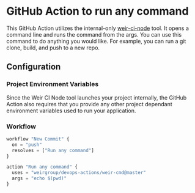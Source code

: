 # GitHub Action to run any command

This GitHub Action utilizes the internal-only [weir-ci-node](https://developers.weir/docs/guides/node/weir-ci-node-guide.html) tool.  It opens a command line and runs the command from the args.  You can use this command to do anything you would like.  For example, you can run a git clone, build, and push to a new repo.

## Configuration


### Project Environment Variables

Since the Weir CI Node tool launches your project internally, the GitHub Action also requires that you provide any other project dependant environment variables used to run your application.

### Workflow

```javascript
workflow "New Commit" {
  on = "push"
  resolves = ["Run any command"]
}

action "Run any command" {
  uses = "weirgroup/devops-actions/weir-cmd@master"
  args = "echo $(pwd)"
}
```
